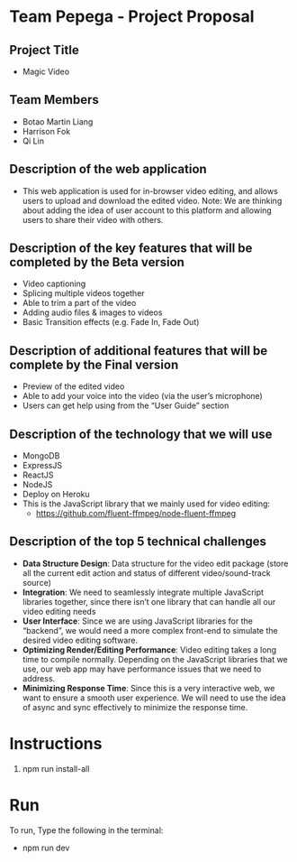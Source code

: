 # Team Pepega - Project Proposal

## Project Title

- Magic Video

## Team Members

- Botao Martin Liang
- Harrison Fok
- Qi Lin

## Description of the web application

- This web application is used for in-browser video editing, and allows users to upload and download the edited video. Note: We are thinking about adding the idea of user account to this platform and allowing users to share their video with others.

## Description of the key features that will be completed by the Beta version

- Video captioning
- Splicing multiple videos together
- Able to trim a part of the video
- Adding audio files & images to videos
- Basic Transition effects (e.g. Fade In, Fade Out)

## Description of additional features that will be complete by the Final version

- Preview of the edited video
- Able to add your voice into the video (via the user’s microphone)
- Users can get help using from the “User Guide” section

## Description of the technology that we will use

- MongoDB
- ExpressJS
- ReactJS
- NodeJS
- Deploy on Heroku
- This is the JavaScript library that we mainly used for video editing:
  - https://github.com/fluent-ffmpeg/node-fluent-ffmpeg

## Description of the top 5 technical challenges

- **Data Structure Design**: Data structure for the video edit package (store all the current edit action and status of different video/sound-track source)
- **Integration**: We need to seamlessly integrate multiple JavaScript libraries together, since there isn’t one library that can handle all our video editing needs
- **User Interface**: Since we are using JavaScript libraries for the “backend”, we would need a more complex front-end to simulate the desired video editing software.
- **Optimizing Render/Editing Performance**: Video editing takes a long time to compile normally. Depending on the JavaScript libraries that we use, our web app may have performance issues that we need to address.
- **Minimizing Response Time**: Since this is a very interactive web, we want to ensure a smooth user experience. We will need to use the idea of async and sync effectively to minimize the response time.

# Instructions

1. npm run install-all

# Run

To run, Type the following in the terminal:

- npm run dev
